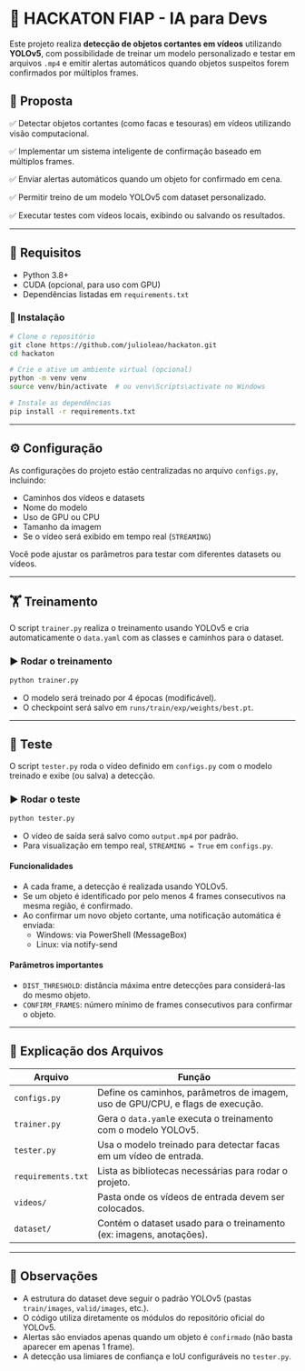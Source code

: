 # 🔪 HACKATON FIAP - IA para Devs

Este projeto realiza **detecção de objetos cortantes em vídeos** utilizando **YOLOv5**, com possibilidade de treinar um modelo personalizado e testar em arquivos `.mp4` e emitir alertas automáticos quando objetos suspeitos forem confirmados por múltiplos frames.

## 🎯 Proposta

✅ Detectar objetos cortantes (como facas e tesouras) em vídeos utilizando visão computacional.

✅ Implementar um sistema inteligente de confirmação baseado em múltiplos frames.

✅ Enviar alertas automáticos quando um objeto for confirmado em cena.

✅ Permitir treino de um modelo YOLOv5 com dataset personalizado.

✅ Executar testes com vídeos locais, exibindo ou salvando os resultados.

---

## 🧪 Requisitos

- Python 3.8+
- CUDA (opcional, para uso com GPU)
- Dependências listadas em `requirements.txt`

### 🔧 Instalação

```bash
# Clone o repositório
git clone https://github.com/julioleao/hackaton.git
cd hackaton

# Crie e ative um ambiente virtual (opcional)
python -m venv venv
source venv/bin/activate  # ou venv\Scripts\activate no Windows

# Instale as dependências
pip install -r requirements.txt
```

---

## ⚙️ Configuração

As configurações do projeto estão centralizadas no arquivo `configs.py`, incluindo:

- Caminhos dos vídeos e datasets
- Nome do modelo
- Uso de GPU ou CPU
- Tamanho da imagem
- Se o vídeo será exibido em tempo real (`STREAMING`)

Você pode ajustar os parâmetros para testar com diferentes datasets ou vídeos.

---

## 🏋️ Treinamento

O script `trainer.py` realiza o treinamento usando YOLOv5 e cria automaticamente o `data.yaml` com as classes e caminhos para o dataset.

### ▶️ Rodar o treinamento

```bash
python trainer.py
```

- O modelo será treinado por 4 épocas (modificável).
- O checkpoint será salvo em `runs/train/exp/weights/best.pt`.

---

## 🎯 Teste

O script `tester.py` roda o vídeo definido em `configs.py` com o modelo treinado e exibe (ou salva) a detecção.

### ▶️ Rodar o teste

```bash
python tester.py
```

- O vídeo de saída será salvo como `output.mp4` por padrão.
- Para visualização em tempo real, `STREAMING = True` em `configs.py`.

#### Funcionalidades

- A cada frame, a detecção é realizada usando YOLOv5.
- Se um objeto é identificado por pelo menos 4 frames consecutivos na mesma região, é confirmado.
- Ao confirmar um novo objeto cortante, uma notificação automática é enviada:
  - Windows: via PowerShell (MessageBox)
  - Linux: via notify-send

#### Parâmetros importantes

- `DIST_THRESHOLD`: distância máxima entre detecções para considerá-las do mesmo objeto.
- `CONFIRM_FRAMES`: número mínimo de frames consecutivos para confirmar o objeto.

---

## 📝 Explicação dos Arquivos

| Arquivo | Função |
|--- | --- |
| `configs.py` | Define os caminhos, parâmetros de imagem, uso de GPU/CPU, e flags de execução. |
| `trainer.py` | Gera o `data.yaml`e executa o treinamento com o modelo YOLOv5.|
| `tester.py` | Usa o modelo treinado para detectar facas em um vídeo de entrada.|
| `requirements.txt` | Lista as bibliotecas necessárias para rodar o projeto.|
| `videos/` | Pasta onde os vídeos de entrada devem ser colocados.|
| `dataset/` | Contém o dataset usado para o treinamento (ex: imagens, anotações).|

---

## 📌 Observações

- A estrutura do dataset deve seguir o padrão YOLOv5 (pastas `train/images`, `valid/images`, etc.).
- O código utiliza diretamente os módulos do repositório oficial do YOLOv5.
- Alertas são enviados apenas quando um objeto é `confirmado` (não basta aparecer em apenas 1 frame).
- A detecção usa limiares de confiança e IoU configuráveis no `tester.py`.

